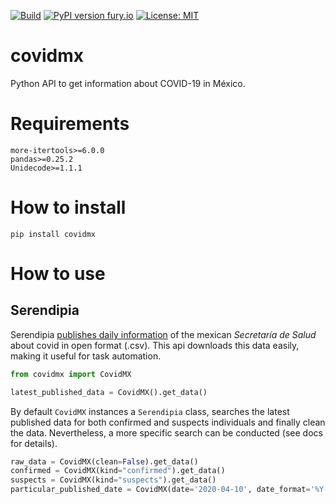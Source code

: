 [![Build](https://github.com/FedericoGarza/covidmx/workflows/Python%20package/badge.svg?branch=master)](https://github.com/FedericoGarza/covidmx/tree/master)
[![PyPI version fury.io](https://badge.fury.io/py/covidmx.svg)](https://pypi.python.org/pypi/covidmx/)
[![License: MIT](https://img.shields.io/badge/License-MIT-green.svg)](https://github.com/FedericoGarza/covidmx/blob/master/LICENSE)

# covidmx
Python API to get information about COVID-19 in México.

# Requirements

```
more-itertools>=6.0.0
pandas>=0.25.2
Unidecode>=1.1.1
```

# How to install

```
pip install covidmx
```

# How to use

## Serendipia

Serendipia [publishes daily information](https://serendipia.digital/2020/03/datos-abiertos-sobre-casos-de-coronavirus-covid-19-en-mexico/) of the mexican *Secretaría de Salud* about covid in open format (.csv). This api downloads this data easily, making it useful for task automation.

```python
from covidmx import CovidMX

latest_published_data = CovidMX().get_data()
```

By default `CovidMX` instances a `Serendipia` class, searches the latest published data for both confirmed and suspects individuals and finally clean the data. Nevertheless, a more specific search can be conducted (see docs for details).

```python
raw_data = CovidMX(clean=False).get_data()
confirmed = CovidMX(kind="confirmed").get_data()
suspects = CovidMX(kind="suspects").get_data()
particular_published_date = CovidMX(date='2020-04-10', date_format='%Y-%m-%d').get_data()
```
